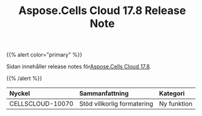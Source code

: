 ﻿---
title: Aspose.Cells Cloud 17.8 Release Note
second_title: Aspose.Cells Cloud Documen
type: docs
url: /sv/aspose-cells-cloud-17-8-release-notes/
aliases: [/aspose-cells-for-cloud-17-8-release-notes/]
description: Aspose.Cells Cloud stöder Excel för att skapa, konvertera, sammanfoga, dela, skydda, inre objektoperation och så vidare
weight: 40
---
{{% alert color="primary" %}} 

 Sidan innehåller release notes för[Aspose.Cells Cloud 17.8](https://downloads.aspose.com/cells/cloud/new-releases/aspose.cells-for-cloud-17.8/).

{{% /alert %}} 

|**Nyckel**|**Sammanfattning**|**Kategori**|
|:- |:- |:- |
|CELLSCLOUD-10070|Stöd villkorlig formatering|Ny funktion|

